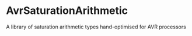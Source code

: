 # AvrSaturationArithmetic
A library of saturation arithmetic types hand-optimised for AVR processors
